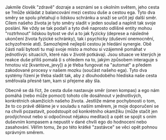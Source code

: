 Jakmile člověk "zdravě" dozraje a seznámí se s okolním světem, jeho cesta se ?může skládat z balancování mezi cestou duše a cestou ega. Tyto dva směry se spolu přetahují o lidskou schránku a snaží se určit její další směr. Cílem našeho života je tyto směry sladit v jeden soulad a naplnit tak svoje poslání. Ne vždy se tak podaří a tyto dvě naprosto odlišné entity mohou "roztrhnout" lidskou bytost ve dví a to jak fyzicky (deprese a následné ukončení života fyzické schránky), tak i psychicky (duševní onemocnění, schyzofrenie atd).
Samozřejmě nejlepší cestou je hledání synergie. Obě části naší bytosti tu mají svoje místo a mohou si vzájemně pomáhat v jednotlivýc situacích, které nás v životě potkávají. 
Jsou situace ve kterých je reakce duše příliš pomalá (i s ohledem na to, jakým způsobem interaguje s hmotou viz [kvantove_jevy]) a je třeba fungovat na "automat" a předem zakodované procesy v našem mozku (součást našeho ega). Tyto dva systémy řízení je třeba sladit tak, aby z dlouhodobého hlediska naše cesta směřovala přesně tam, kam si přejeme aby šla.

Obecně se dá říct, že cesta duše nastavuje směr (onen kompas) a ego nám pomáhá (nebo může pomoct) tohoto cíle dosáhnout v jednotlivých, konkrétních okamžicích našeho života. Jestliže máme pochybnosti o tom, že to co právě děláme je v souladu s naším směrem, je moje doporučení se na chvíli pozastavit, poodstoupit od konkrétního okamžiku (může stačit jen prodýchnout nebo si odpočinout nějakou meditací) a opět se spojit s oním duševním kompasem a nepustit v dané chvíli ego do hodnocení nebo zasahování. Věřím tomu, že po této krátké "zastávce" se věci opět pohnou správným směrem.
